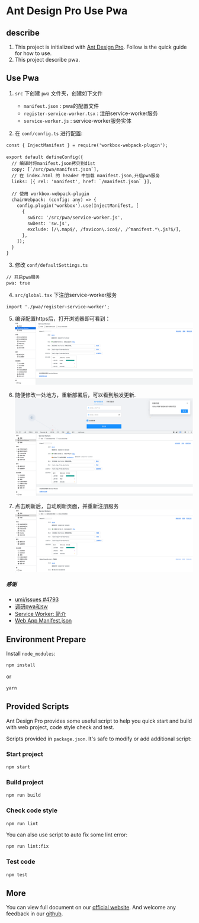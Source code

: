 # Ant Design Pro Use Pwa

## describe

1. This project is initialized with [Ant Design Pro](https://pro.ant.design). Follow is the quick guide for how to use.
2. This project describe pwa.

## Use Pwa

1. `src` 下创建 `pwa` 文件夹，创建如下文件
    - `manifest.json` : pwa的配置文件
    - `register-service-worker.tsx` : 注册service-worker服务
    - `service-worker.js` : service-worker服务实体
 
2. 在 `conf/config.ts` 进行配置:
```base
const { InjectManifest } = require('workbox-webpack-plugin');

export default defineConfig({
  // 编译时将manifest.json拷贝到dist
  copy: [`/src/pwa/manifest.json`],
  // 在 index.html 的 header 中加载 manifest.json,开启pwa服务
  links: [{ rel: 'manifest', href: `/manifest.json` }],
  
  // 使用 workbox-webpack-plugin
  chainWebpack: (config: any) => {
    config.plugin('workbox').use(InjectManifest, [
      {
        swSrc: '/src/pwa/service-worker.js',
        swDest: 'sw.js',
        exclude: [/\.map$/, /favicon\.ico$/, /^manifest.*\.js?$/],
      },
    ]);
  }
}
```
3. 修改 `conf/defaultSettings.ts`
```base
// 开启pwa服务
pwa: true
```
        
4. `src/global.tsx` 下注册service-worker服务
```base
import './pwa/register-service-worker';
```

5. 编译配置https后，打开浏览器即可看到：
![img.png](img.png)
   
6. 随便修改一处地方，重新部署后，可以看到触发更新.
![img_1.png](img_1.png)
 
7. 点击刷新后，自动刷新页面，并重新注册服务
![img_2.png](img_2.png)


##### 感谢
- [umi/issues #4793](https://github.com/umijs/umi/issues/4793)
- [调研pwa和sw](https://www.cnblogs.com/yangzhou33/p/10595142.html)
- [Service Worker: 简介](https://developers.google.com/web/fundamentals/primers/service-workers#update-a-service-worker)
- [Web App Manifest.json](https://developer.mozilla.org/zh-CN/docs/Web/Manifest)

## Environment Prepare

Install `node_modules`:

```bash
npm install
```

or

```bash
yarn
```

## Provided Scripts

Ant Design Pro provides some useful script to help you quick start and build with web project, code style check and test.

Scripts provided in `package.json`. It's safe to modify or add additional script:

### Start project

```bash
npm start
```

### Build project

```bash
npm run build
```

### Check code style

```bash
npm run lint
```

You can also use script to auto fix some lint error:

```bash
npm run lint:fix
```

### Test code

```bash
npm test
```

## More

You can view full document on our [official website](https://pro.ant.design). And welcome any feedback in our [github](https://github.com/ant-design/ant-design-pro).
